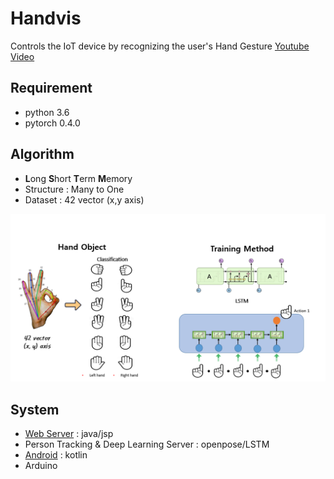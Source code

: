 # Handvis
Controls the IoT device by recognizing the user's Hand Gesture  [Youtube Video](https://www.youtube.com/watch?v=a2Fvd71hR1M)<br>

## Requirement
- python 3.6  
- pytorch 0.4.0  

## Algorithm
- **L**ong **S**hort **T**erm **M**emory  
- Structure : Many to One    
- Dataset : 42 vector (x,y axis)    

<p align="center">
    <img src="./img/algorithm.png", width="640">
</p>

## System

- [Web Server](https://github.com/qwebnm7788/handvis) : java/jsp
- Person Tracking & Deep Learning Server : openpose/LSTM
- [Android](https://github.com/swyh/handvis) : kotlin 
- Arduino
